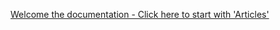 <a href="./_site/articles/intro.html" target="_top">Welcome the documentation - Click here to start with 'Articles'</a>